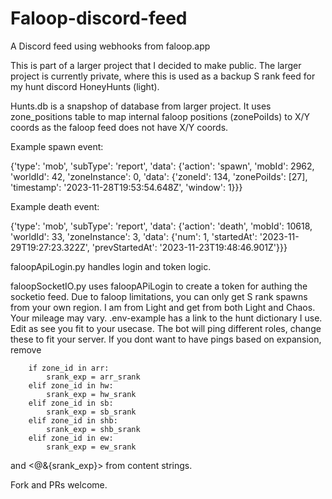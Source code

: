 # Faloop-discord-feed
A Discord feed using webhooks from faloop.app

This is part of a larger project that I decided to make public. The larger project is currently private, where this is used as a backup S rank feed for my hunt discord HoneyHunts (light).

Hunts.db is a snapshop of database from larger project. It uses zone_positions table to map internal faloop positions (zonePoiIds) to X/Y coords as the faloop feed does not have X/Y coords.

Example spawn event:

{'type': 'mob', 'subType': 'report', 'data': {'action': 'spawn', 'mobId': 2962, 'worldId': 42, 'zoneInstance': 0, 'data': {'zoneId': 134, 'zonePoiIds': [27], 'timestamp': '2023-11-28T19:53:54.648Z', 'window': 1}}}

Example death event:

{'type': 'mob', 'subType': 'report', 'data': {'action': 'death', 'mobId': 10618, 'worldId': 33, 'zoneInstance': 3, 'data': {'num': 1, 'startedAt': '2023-11-29T19:27:23.322Z', 'prevStartedAt': '2023-11-23T19:48:46.901Z'}}}

faloopApiLogin.py handles login and token logic. 

faloopSocketIO.py uses faloopAPiLogin to create a token for authing the socketio feed. Due to faloop limitations, you can only get S rank spawns from your own region. I am from Light and get from both Light and Chaos. Your mileage may vary.
.env-example has a link to the hunt dictionary I use. Edit as see you fit to your usecase.
The bot will ping different roles, change these to fit your server.
If you dont want to have pings based on expansion, remove 

        if zone_id in arr:
            srank_exp = arr_srank
        elif zone_id in hw:
            srank_exp = hw_srank
        elif zone_id in sb:
            srank_exp = sb_srank
        elif zone_id in shb:
            srank_exp = shb_srank
        elif zone_id in ew:
            srank_exp = ew_srank

and <@&{srank_exp}> from content strings.

Fork and PRs welcome.
